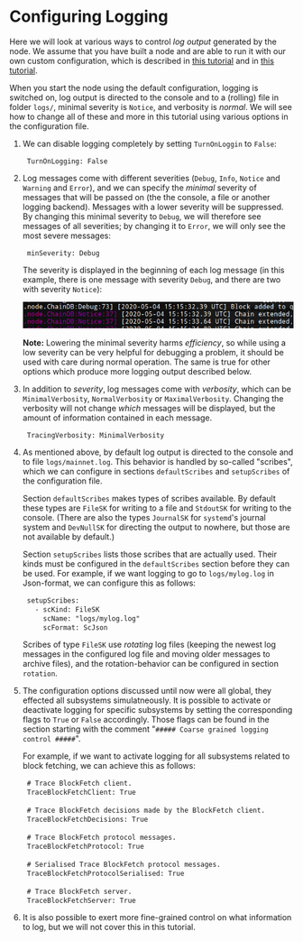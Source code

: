 # Configuring Logging

Here we will look at various ways to control _log output_ generated by the node.
We assume that you have built a node and are able to run it with our own custom configuration, which is described in [this tutorial](build.md)
and in [this tutorial](ekg.md).

When you start the node using the default configuration,
logging is switched on, log output is directed to the console and to a (rolling) file in folder `logs/`,
minimal severity is `Notice`,
and verbosity is _normal_.
We will see how to change all of these and more in this tutorial using various options in the configuration file.

1. We can disable logging completely by setting `TurnOnLoggin` to `False`:

        TurnOnLogging: False

2. Log messages come with different severities (`Debug`, `Info`, `Notice` and `Warning` and `Error`), and we can specify the _minimal_ severity
   of messages that will be passed on (the the console, a file or another logging backend). Messages with a lower severity will be suppressed.
   By changing this minimal severity to `Debug`, we will therefore see messages of all severities;
   by changing it to `Error`, we will only see the most severe messages:

        minSeverity: Debug

   The severity is displayed in the beginning of each log message (in this example, there is one message with severity `Debug`,
   and there are two with severity `Notice`):

   ![Severities](images/severity.png)

   __Note:__ Lowering the minimal severity harms _efficiency_,
   so while using a low severity can be very helpful for debugging a problem, it should be used with care during normal operation.
   The same is true for other options which produce more logging output described below.

3. In addition to _severity_, log messages come with _verbosity_, which can be `MinimalVerbosity`, `NormalVerbosity` or `MaximalVerbosity`.
   Changing the verbosity will not change _which_ messages will be displayed, 
   but the amount of information contained in each message.

        TracingVerbosity: MinimalVerbosity

4. As mentioned above, by default log output is directed to the console and to file `logs/mainnet.log`. 
   This behavior is handled by so-called "scribes", 
   which we can configure in sections `defaultScribes` and `setupScribes` of the configuration file.

   Section `defaultScribes` makes types of scribes available.
   By default these types are `FileSK` for writing to a file
   and `StdoutSK` for writing to the console.
   (There are also the types `JournalSK` for `systemd`'s journal system
   and `DevNullSK` for directing the output to nowhere,
   but those are not available by default.)

   Section `setupScribes` lists those scribes that are actually used.
   Their kinds must be configured in the `defaultScribes` section
   before they can be used. For example, if we want logging to go to
   `logs/mylog.log` in Json-format, we can configure this as follows:

        setupScribes:
          - scKind: FileSK
            scName: "logs/mylog.log"
            scFormat: ScJson

   Scribes of type `FileSK` use _rotating_ log files
   (keeping the newest log messages in the configured log file and moving
   older messages to archive files), and the rotation-behavior can be
   configured in section `rotation`.

5. The configuration options discussed until now were all global,
   they effected all subsystems simulatneously.
   It is possible to activate or deactivate logging
   for specific subsystems by setting the corresponding flags
   to `True` or `False` accordingly.
   Those flags can be found in the section starting with the comment
   "`##### Coarse grained logging control #####`".

   For example, if we want to activate logging for all subsystems related
   to block fetching, we can achieve this as follows:

        # Trace BlockFetch client.
        TraceBlockFetchClient: True

        # Trace BlockFetch decisions made by the BlockFetch client.
        TraceBlockFetchDecisions: True

        # Trace BlockFetch protocol messages.
        TraceBlockFetchProtocol: True

        # Serialised Trace BlockFetch protocol messages.
        TraceBlockFetchProtocolSerialised: True

        # Trace BlockFetch server.
        TraceBlockFetchServer: True

6. It is also possible to exert more fine-grained control on what information
   to log, but we will not cover this in this tutorial. 
